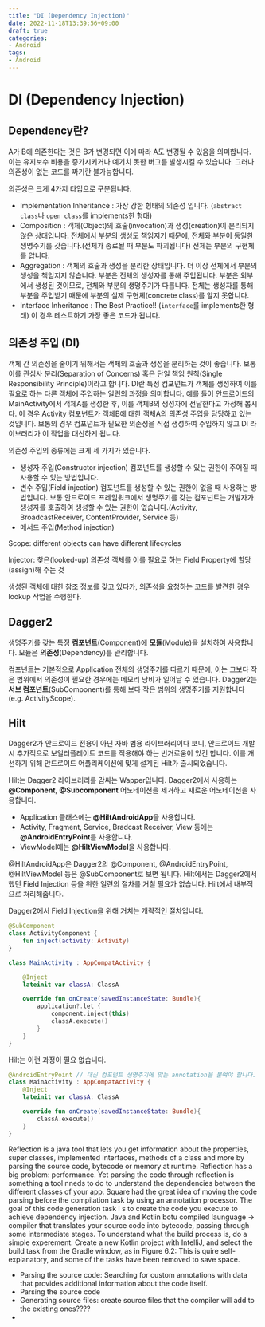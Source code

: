 ```yaml
---
title: "DI (Dependency Injection)"
date: 2022-11-18T13:39:56+09:00
draft: true
categories:
- Android
tags:
- Android
---
```


# DI (Dependency Injection)

## Dependency란?

A가 B에 의존한다는 것은 B가 변경되면 이에 따라 A도 변경될 수 있음을 의미합니다. 이는 유지보수 비용을 증가시키거나 예기치 못한 버그를 발생시킬 수 있습니다. 그러나 의존성이 없는 코드를 짜기란 불가능합니다.

의존성은 크게 4가지 타입으로 구분됩니다.

- Implementation Inheritance : 가장 강한 형태의 의존성 입니다. (`abstract class`나 `open class`를 implements한 형태)
- Composition : 객체(Object)의 호출(invocation)과 생성(creation)이 분리되지 않은 상태입니다. 전체에서 부분의 생성도 책임지기 때문에, 전체와 부분이 동일한 생명주기를 갖습니다.(전체가 종료될 때 부분도 파괴됩니다) 전체는 부분의 구현체를 압니다.
- Aggregation : 객체의 호출과 생성을 분리한 상태입니다. 더 이상 전체에서 부분의 생성을 책임지지 않습니다. 부분은 전체의 생성자를 통해 주입됩니다. 부분은 외부에서 생성된 것이므로, 전체와 부분의 생명주기가 다릅니다. 전체는 생성자를 통해 부분을 주입받기 때문에 부분의 실제 구현체(concrete class)를 알지 못합니다.
- Interface Inheritance : The Best Practice!! (`interface`를 implements한 형태) 이 경우 테스트하기 가장 좋은 코드가 됩니다.

## 의존성 주입 (DI)

객체 간 의존성을 줄이기 위해서는 객체의 호출과 생성을 분리하는 것이 좋습니다. 보통 이를 관심사 분리(Separation of Concerns) 혹은 단일 책임 원칙(Single Responsibility Principle)이라고 합니다. DI란 특정 컴포넌트가 객체를 생성하여 이를 필요로 하는 다른 객체에 주입하는 일련의 과정을 의미합니다. 예를 들어 안드로이드의 MainActivity에서 객체A를 생성한 후, 이를 객체B의 생성자에 전달한다고 가정해 봅시다. 이 경우 Activity 컴포넌트가 객체B에 대한 객체A의 의존성 주입을 담당하고 있는 것입니다. 보통의 경우 컴포넌트가 필요한 의존성을 직접 생성하여 주입하지 않고 DI 라이브러리가 이 작업을 대신하게 됩니다.

의존성 주입의 종류에는 크게 세 가지가 있습니다.

- 생성자 주입(Constructor injection)
  컴포넌트를 생성할 수 있는 권한이 주어질 때 사용할 수 있는 방법입니다.
- 변수 주입(Field injection)
  컴포넌트를 생성할 수 있는 권한이 없을 때 사용하는 방법입니다. 보통 안드로이드 프레임워크에서 생명주기를 갖는 컴포넌트는 개발자가 생성자를 호출하여 생성할 수 있는 권한이 없습니다.(Activity, BroadcastReceiver, ContentProvider, Service 등)
- 메서드 주입(Method injection)

Scope: different objects can have different lifecycles

Injector: 찾은(looked-up) 의존성 객체를 이를 필요로 하는 Field Property에 할당(assign)해 주는 것

생성된 객체에 대한 참조 정보를 갖고 있다가, 의존성을 요청하는 코드를 발견한 경우 lookup 작업을 수행한다.

## Dagger2

생명주기를 갖는 특정 **컴포넌트**(Component)에 **모듈**(Module)을 설치하여 사용합니다. 모듈은 **의존성**(Dependency)를 관리합니다.

컴포넌트는 기본적으로 Application 전체의  생명주기를 따르기 때문에, 이는 그보다 작은 범위에서 의존성이 필요한 경우에는 메모리 낭비가 일어날 수 있습니다. Dagger2는 **서브 컴포넌트**(SubComponent)를 통해 보다 작은 범위의 생명주기를 지원합니다(e.g. ActivityScope).

## Hilt

Dagger2가 안드로이드 전용이 아닌 자바 범용 라이브러리이다 보니, 안드로이드 개발 시 추가적으로 보일러플레이트 코드를 적용해야 하는 번거로움이 있긴 합니다. 이를 개선하기 위해 안드로이드 어플리케이션에 맞게 설계된 Hilt가 출시되었습니다.

Hilt는 Dagger2 라이브러리를 감싸는 Wapper입니다. Dagger2에서 사용하는 **@Component**, **@Subcomponent** 어노테이션을 제거하고 새로운 어노테이션을 사용합니다.

- Application 클래스에는 **@HiltAndroidApp**을 사용합니다.
- Activity, Fragment, Service, Bradcast Receiver, View 등에는 **@AndroidEntryPoint**를 사용합니다.
- ViewModel에는 **@HiltViewModel**을 사용합니다.

@HiltAndroidApp은 Dagger2의 @Component, @AndroidEntryPoint, @HiltViewModel 등은 @SubComponent로 보면 됩니다. Hilt에서는 Dagger2에서 했던 Field Injection 등을 위한 일련의 절차를 거칠 필요가 없습니다. Hilt에서 내부적으로 처리해줍니다.

Dagger2에서 Field Injection을 위해 거치는 개략적인 절차입니다.

```kt
@SubComponent
class ActivityComponent {
    fun inject(activity: Activity)
}

class MainActivity : AppCompatActivity {

    @Inject
    lateinit var classA: ClassA

    override fun onCreate(savedInstanceState: Bundle){
        application?.let {
            component.inject(this)
            classA.execute()
        }
    }
}
```

Hilt는 이런 과정이 필요 없습니다.
```kt
@AndroidEntryPoint // 대신 컴포넌트 생명주기에 맞는 annotation을 붙여야 합니다.
class MainActivity : AppCompatActivity {
    @Inject
    lateinit var classA: ClassA

    override fun onCreate(savedInstanceState: Bundle){
        classA.execute()
    }
}
```

Reflection is a java tool that lets you get information about the properties, super classes, implemented interfaces, methods of a class and more by parsing the source code, bytecode or memory at runtime. Reflection has a big problem: performance. Yet parsing the code through reflection is something a tool nneds to do to understand the dependencies between the different classes of your app. Square had the great idea of moving the code parsing before the compilation task by using an annotation processor. The goal of this code generation task i s to create the code you execute to achieve dependency injection.
Java and Kotlin botu compiled launguage -> compiler that translates your source code into bytecode, passing through some intermediate stages. To understand what the build process is, do a simple experement. Create a new Kotlin project with IntelliJ, and select the build task from the Gradle window, as in Figure 6.2:
This is quire self-explanatory, and some of the tasks have been removed to save space.
- Parsing the source code: Searching for custom annotations with data that provides additional information about the code itself.
- Parsing the source code
- Generating source files: create source files that the compiler will add to the existing ones????
- 